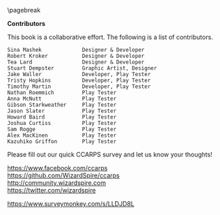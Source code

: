 
\pagebreak

**Contributors**

This book is a collaborative effort. The following is a list of contributors.

	Sina Mashek			    Designer & Developer
	Robert Kroker		    Designer & Developer
	Tea Lard			    Designer & Developer
	Stuart Dempster	 	 	Graphic Artist, Designer
	Jake Waller		    	Developer, Play Tester
	Tristy Hopkins		  	Developer, Play Tester
	Timothy Martin	 	 	Developer, Play Tester
	Nathan Roemmich	 	 	Play Tester
	Anna McNutt			    Play Tester
	Gibson Starkweather		Play Tester
	Jason Slater	     	Play Tester
	Howard Baird	    	Play Tester
	Joshua Curtiss	  		Play Tester
	Sam Rogge		      	Play Tester
	Alex MacKinen	    	Play Tester
	Kazuhiko Griffon		Play Tester

Please fill out our quick CCARPS survey and let us know your thoughts!

https://www.facebook.com/ccarps  
https://github.com/WizardSpire/ccarps  
http://community.wizardspire.com  
https://twitter.com/wizardspire

https://www.surveymonkey.com/s/LLDJD8L  
